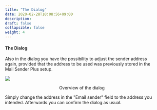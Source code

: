 ```yaml
---
title: "The Dialog"
date: 2020-02-28T10:08:56+09:00
description: 
draft: false
collapsible: false
weight: 4
---
```


#### The Dialog

Also in the dialog you have the possibility to adjust the sender address again, provided that the address to be used was previously stored in the Mail Sender Plus setup.

![](/images/connectornav/msp/dialog.png)<center>Overview of the dialog</center>

Simply change the address in the "Email sender" field to the address you intended. Afterwards you can confirm the dialog as usual.
